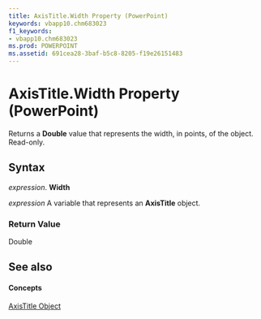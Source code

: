 ```yaml
---
title: AxisTitle.Width Property (PowerPoint)
keywords: vbapp10.chm683023
f1_keywords:
- vbapp10.chm683023
ms.prod: POWERPOINT
ms.assetid: 691cea28-3baf-b5c8-8205-f19e26151483
---
```



# AxisTitle.Width Property (PowerPoint)

Returns a  **Double** value that represents the width, in points, of the object. Read-only.


## Syntax

 _expression_. **Width**

 _expression_ A variable that represents an **AxisTitle** object.


### Return Value

Double


## See also


#### Concepts


[AxisTitle Object](axistitle-object-powerpoint.md)

